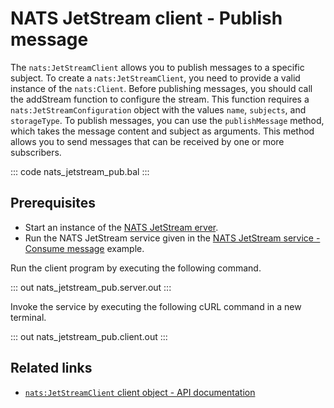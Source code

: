 # NATS JetStream client - Publish message

The `nats:JetStreamClient` allows you to publish messages to a specific subject. To create a `nats:JetStreamClient`, you need to provide a valid instance of the `nats:Client`. Before publishing messages, you should call the addStream function to configure the stream. This function requires a `nats:JetStreamConfiguration` object with the values `name`, `subjects`, and `storageType`. To publish messages, you can use the `publishMessage` method, which takes the message content and subject as arguments. This method allows you to send messages that can be received by one or more subscribers.

::: code nats_jetstream_pub.bal :::

## Prerequisites
- Start an instance of the [NATS JetStream erver](https://docs.nats.io/running-a-nats-service/configuration/resource_management).
- Run the NATS JetStream service given in the [NATS JetStream service - Consume message](/learn/by-example/nats-jetstream-sub/) example.

Run the client program by executing the following command.

::: out nats_jetstream_pub.server.out :::

Invoke the service by executing the following cURL command in a new terminal.

::: out nats_jetstream_pub.client.out :::

## Related links
- [`nats:JetStreamClient` client object - API documentation](https://lib.ballerina.io/ballerinax/nats/latest/clients/JetStreamClient)
